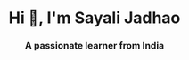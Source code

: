 <h1 align="center">Hi 👋, I'm Sayali Jadhao</h1>
<h3 align="center">A passionate learner from India</h3>

